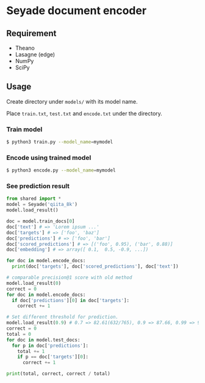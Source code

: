 # Seyade document encoder

## Requirement
- Theano
- Lasagne (edge)
- NumPy
- SciPy

## Usage

Create directory under `models/` with its model name.

Place `train.txt`, `test.txt` and `encode.txt` under the directory.

### Train model

```bash
$ python3 train.py --model_name=mymodel
```

### Encode using trained model

```bash
$ python3 encode.py --model_name=mymodel
```

### See prediction result

```python
from shared import *
model = Seyade('qiita_8k')
model.load_result()

doc = model.train_docs[0]
doc['text'] # => 'Lorem ipsum ...'
doc['targets'] # => ['foo', 'baz']
doc['predictions'] # => ['foo', 'bar']
doc['scored_predictions'] # => [('foo', 0.95), ('bar', 0.88)]
doc['embedding'] # => array([ 0.1,  0.5, -0.9, ...])

for doc in model.encode_docs:
  print(doc['targets'], doc['scored_predictions'], doc['text'])

# comparable precision@1 score with old method
model.load_result(0)
correct = 0
for doc in model.encode_docs:
  if doc['predictions'][0] in doc['targets']:
    correct += 1

# Set different threshold for prediction.
model.load_result(0.9) # 0.7 => 82.61(632/765), 0.9 => 87.66, 0.99 => 93.48
correct = 0
total = 0
for doc in model.test_docs:
  for p in doc['predictions']:
    total += 1
    if p == doc['targets'][0]:
      correct += 1

print(total, correct, correct / total)
```
